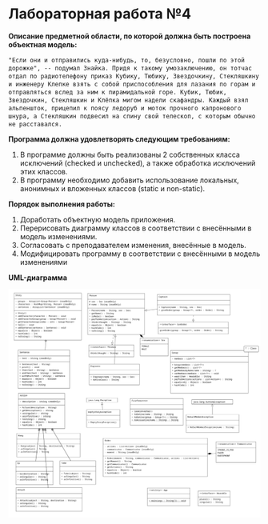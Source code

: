 # Лабораторная работа №4

**Описание предметной области, по которой должна быть построена объектная модель:**

    "Если они и отправились куда-нибудь, то, безусловно, пошли по этой дорожке", -- подумал Знайка. Придя к такому умозаключению, он тотчас отдал по радиотелефону приказ Кубику, Тюбику, Звездочкину, Стекляшкину и инженеру Клепке взять с собой приспособления для лазания по горам и отправляться вслед за ним к пирамидальной горе. Кубик, Тюбик, Звездочкин, Стекляшкин и Клёпка мигом надели скафандры. Каждый взял альпеншток, прицепил к поясу ледоруб и моток прочного капронового шнура, а Стекляшкин подвесил на спину свой телескоп, с которым обычно не расставался.

**Программа должна удовлетворять следующим требованиям:**

1. В программе должны быть реализованы 2 собственных класса исключений (checked и unchecked), а также обработка исключений этих классов.
2. В программу необходимо добавить использование локальных, анонимных и вложенных классов (static и non-static).

**Порядок выполнения работы:**

1. Доработать объектную модель приложения.
2. Перерисовать диаграмму классов в соответствии с внесёнными в модель изменениями.
3. Согласовать с преподавателем изменения, внесённые в модель.
4. Модифицировать программу в соответствии с внесёнными в модель изменениями

**UML-диаграмма**

![diagram](docs/Diagram.png)
